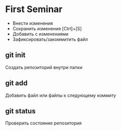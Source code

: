 # First Seminar
* Внести изменения
* Сохранить изменения [Ctrl]+[S]
* Добавить с изменениями
* Зафиксировать/закоммитить файл
## git init
Создать репозиторий внутри папки
## git add
Добавить файл или файлы к следующему коммиту
## git status
Проверить состояние репозитория
